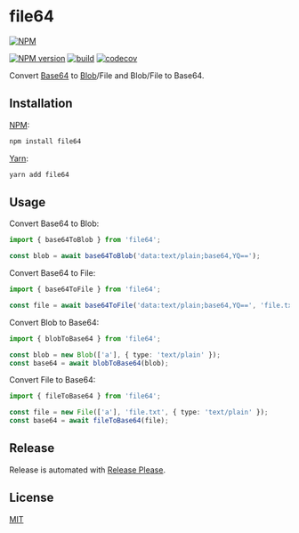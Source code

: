 # file64

[![NPM](https://nodei.co/npm/file64.png)](https://nodei.co/npm/file64/)

[![NPM version](https://img.shields.io/npm/v/file64.svg)](https://www.npmjs.com/package/file64)
[![build](https://github.com/encrypit/file64/actions/workflows/build.yml/badge.svg)](https://github.com/encrypit/file64/actions/workflows/build.yml)
[![codecov](https://codecov.io/gh/encrypit/file64/branch/master/graph/badge.svg?token=IKmG72W8c6)](https://codecov.io/gh/encrypit/file64)

Convert [Base64](https://developer.mozilla.org/docs/Glossary/Base64) to [Blob](https://javascript.info/blob)/File and Blob/File to Base64.

## Installation

[NPM](https://www.npmjs.com/package/file64):

```sh
npm install file64
```

[Yarn](https://yarnpkg.com/package/file64):

```sh
yarn add file64
```

## Usage

Convert Base64 to Blob:

```ts
import { base64ToBlob } from 'file64';

const blob = await base64ToBlob('data:text/plain;base64,YQ==');
```

Convert Base64 to File:

```ts
import { base64ToFile } from 'file64';

const file = await base64ToFile('data:text/plain;base64,YQ==', 'file.txt');
```

Convert Blob to Base64:

```ts
import { blobToBase64 } from 'file64';

const blob = new Blob(['a'], { type: 'text/plain' });
const base64 = await blobToBase64(blob);
```

Convert File to Base64:

```ts
import { fileToBase64 } from 'file64';

const file = new File(['a'], 'file.txt', { type: 'text/plain' });
const base64 = await fileToBase64(file);
```

## Release

Release is automated with [Release Please](https://github.com/googleapis/release-please).

## License

[MIT](https://github.com/encrypit/file64/blob/master/LICENSE)
